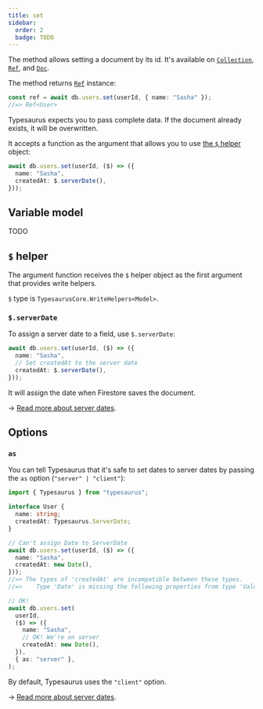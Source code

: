 ```yaml
---
title: set
sidebar:
  order: 2
  badge: TODO
---
```


The method allows setting a document by its id. It's available on [`Collection`](/classes/collection/#set), [`Ref`](/classes/ref/#set), and [`Doc`](/classes/doc/#set).

The method returns [`Ref`](/docs/classes/ref) instance:

```ts
const ref = await db.users.set(userId, { name: "Sasha" });
//=> Ref<User>
```

Typesaurus expects you to pass complete data. If the document already exists, it will be overwritten.

It accepts a function as the argument that allows you to use [the `$` helper](#-helper) object:

```ts
await db.users.set(userId, ($) => ({
  name: "Sasha",
  createdAt: $.serverDate(),
}));
```

## Variable model

TODO

## `$` helper

The argument function receives the `$` helper object as the first argument that provides write helpers.

`$` type is `TypesaurusCore.WriteHelpers<Model>`.

### `$.serverDate`

To assign a server date to a field, use `$.serverDate`:

```ts
await db.users.set(userId, ($) => ({
  name: "Sasha",
  // Set createdAt to the server date
  createdAt: $.serverDate(),
}));
```

It will assign the date when Firestore saves the document.

→ [Read more about server dates](/type-safety/server-dates/).

## Options

### `as`

You can tell Typesaurus that it's safe to set dates to server dates by passing the `as` option (`"server" | "client"`):

```ts
import { Typesaurus } from "typesaurus";

interface User {
  name: string;
  createdAt: Typesaurus.ServerDate;
}

// Can't assign Date to ServerDate
await db.users.set(userId, ($) => ({
  name: "Sasha",
  createdAt: new Date(),
}));
//=> The types of 'createdAt' are incompatible between these types.
//=>    Type 'Date' is missing the following properties from type 'ValueServerDate': type, kind

// OK!
await db.users.set(
  userId,
  ($) => ({
    name: "Sasha",
    // OK! We're on server
    createdAt: new Date(),
  }),
  { as: "server" },
);
```

By default, Typesaurus uses the `"client"` option.

→ [Read more about server dates](/type-safety/server-dates/).
